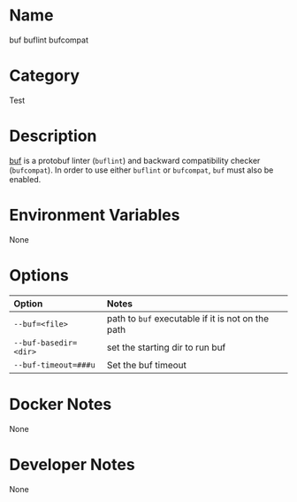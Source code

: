<!---
  Licensed to the Apache Software Foundation (ASF) under one
  or more contributor license agreements.  See the NOTICE file
  distributed with this work for additional information
  regarding copyright ownership.  The ASF licenses this file
  to you under the Apache License, Version 2.0 (the
  "License"); you may not use this file except in compliance
  with the License.  You may obtain a copy of the License at

    http://www.apache.org/licenses/LICENSE-2.0

  Unless required by applicable law or agreed to in writing,
  software distributed under the License is distributed on an
  "AS IS" BASIS, WITHOUT WARRANTIES OR CONDITIONS OF ANY
  KIND, either express or implied.  See the License for the
  specific language governing permissions and limitations
  under the License.
-->

# Name

buf
buflint
bufcompat

# Category

Test

# Description

[buf](https://github.com/bufbuild/buf) is a protobuf linter (`buflint`) and backward compatibility checker (`bufcompat`).
In order to use either `buflint` or `bufcompat`, `buf` must also be enabled.

# Environment Variables

None

# Options

| Option | Notes |
|:---------|:------|
| `--buf=<file>` | path to `buf` executable if it is not on the path |
| `--buf-basedir=<dir>` | set the starting dir to run buf |
| `--buf-timeout=###u` | Set the buf timeout |

# Docker Notes

None

# Developer Notes

None

